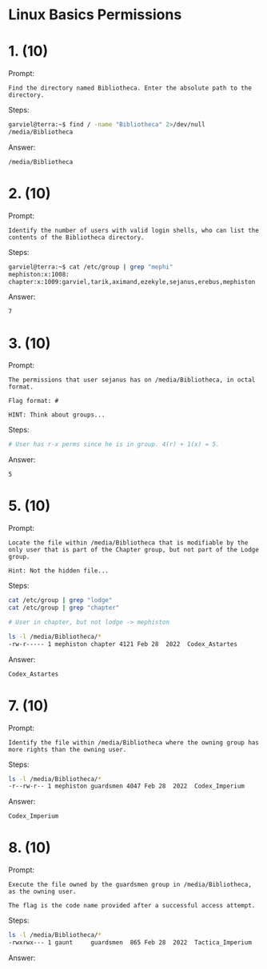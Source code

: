 # Linux Basics Permissions

# 1. (10)
Prompt:
```
Find the directory named Bibliotheca. Enter the absolute path to the directory.
```

Steps:
```bash
garviel@terra:~$ find / -name "Bibliotheca" 2>/dev/null
/media/Bibliotheca
```

Answer:
```
/media/Bibliotheca
```

# 2. (10)
Prompt:
```
Identify the number of users with valid login shells, who can list the contents of the Bibliotheca directory.
```

Steps:
```bash
garviel@terra:~$ cat /etc/group | grep "mephi"
mephiston:x:1008:
chapter:x:1009:garviel,tarik,aximand,ezekyle,sejanus,erebus,mephiston
```

Answer:
```
7
```

# 3. (10)
Prompt:
```
The permissions that user sejanus has on /media/Bibliotheca, in octal format.

Flag format: #

HINT: Think about groups...
```

Steps:
```bash
# User has r-x perms since he is in group. 4(r) + 1(x) = 5.
```

Answer:
```
5
```

# 5. (10)
Prompt:
```
Locate the file within /media/Bibliotheca that is modifiable by the only user that is part of the Chapter group, but not part of the Lodge group.

Hint: Not the hidden file...
```

Steps:
```bash
cat /etc/group | grep "lodge"
cat /etc/group | grep "chapter"

# User in chapter, but not lodge -> mephiston

ls -l /media/Bibliotheca/*
-rw-r----- 1 mephiston chapter 4121 Feb 28  2022  Codex_Astartes
```

Answer:
```
Codex_Astartes
```

# 7. (10)
Prompt:
```
Identify the file within /media/Bibliotheca where the owning group has more rights than the owning user.
```

Steps:
```bash
ls -l /media/Bibliotheca/*
-r--rw-r-- 1 mephiston guardsmen 4047 Feb 28  2022  Codex_Imperium
```

Answer:
```
Codex_Imperium
```

# 8. (10)
Prompt:
```
Execute the file owned by the guardsmen group in /media/Bibliotheca, as the owning user.

The flag is the code name provided after a successful access attempt.
```

Steps:
```bash
ls -l /media/Bibliotheca/*
-rwxrwx--- 1 gaunt     guardsmen  865 Feb 28  2022  Tactica_Imperium
```

Answer:
```

```
